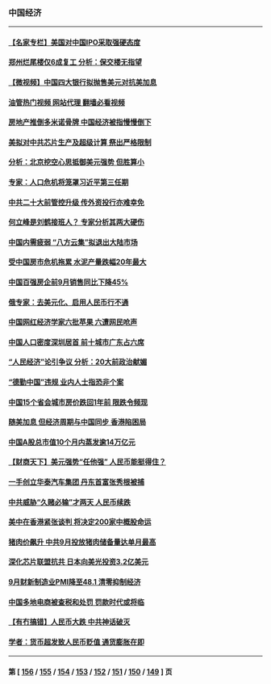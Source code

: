 ### 中国经济
---
#### [【名家专栏】美国对中国IPO采取强硬态度](../../pages/ncid283/n13838731.md?10052045) 
#### [郑州烂尾楼仅6成复工 分析：保交楼无指望](../../pages/ncid283/n13838860.md?10052045) 
#### [【微视频】中国四大银行拟抛售美元对抗美加息](../../pages/ncid283/n13838787.md?10052045) 
#### [油管热门视频 网站代理 翻墙必看视频](http://209.222.30.114:81/youtube.html?10052045)
#### [房地产推倒多米诺骨牌 中国经济被指慢慢倒下](../../pages/ncid283/n13838727.md?10052045) 
#### [美拟对中共芯片生产及超级计算 祭出严格限制](../../pages/ncid283/n13838241.md?10052045) 
#### [分析：北京挖空心思抵御美元强势 但胜算小](../../pages/ncid283/n13838226.md?10052045) 
#### [专家：人口危机将笼罩习近平第三任期](../../pages/ncid283/n13837863.md?10052045) 
#### [中共二十大前管控升级 传外资投行亦难幸免](../../pages/ncid283/n13837738.md?10052045) 
#### [何立峰是刘鹤接班人？ 专家分析其两大硬伤](../../pages/ncid283/n13837737.md?10052045) 
#### [中国内需疲弱 “八方云集”拟退出大陆市场](../../pages/ncid283/n13837811.md?10052045) 
#### [受中国房市危机拖累 水泥产量跌幅20年最大](../../pages/ncid283/n13837657.md?10052045) 
#### [中国百强房企前9月销售同比下降45%](../../pages/ncid283/n13837475.md?10052045) 
#### [俄专家：去美元化、启用人民币行不通](../../pages/ncid283/n13837392.md?10052045) 
#### [中国网红经济学家六批苹果 六遭网民呛声](../../pages/ncid283/n13837125.md?10052045) 
#### [中国人口密度深圳居首 前十城市广东占六席](../../pages/ncid283/n13837109.md?10052045) 
#### [“人民经济”论引争议 分析：20大前政治献媚](../../pages/ncid283/n13837230.md?10052045) 
#### [“德勤中国”违规 业内人士指恐非个案](../../pages/ncid283/n13837045.md?10052045) 
#### [中国15个省会城市房价跌回1年前 限跌令频现](../../pages/ncid283/n13836988.md?10052045) 
#### [随美加息 但经济周期与中国同步 香港陷困局](../../pages/ncid283/n13836895.md?10052045) 
#### [中国A股总市值10个月内蒸发逾14万亿元](../../pages/ncid283/n13836954.md?10052045) 
#### [【财商天下】美元强势“任他强” 人民币能挺得住？](../../pages/ncid283/n13836431.md?10052045) 
#### [一手创立华泰汽车集团 丹东首富张秀根被捕](../../pages/ncid283/n13836425.md?10052045) 
#### [中共威胁“久赌必输”才两天 人民币续跌](../../pages/ncid283/n13836354.md?10052045) 
#### [美中在香港紧张谈判 将决定200家中概股命运](../../pages/ncid283/n13834602.md?10052045) 
#### [猪肉价飙升 中共9月投放猪肉储备量达单月最高](../../pages/ncid283/n13833134.md?10052045) 
#### [深化芯片联盟抗共 日本向美光投资3.2亿美元](../../pages/ncid283/n13836337.md?10052045) 
#### [9月财新制造业PMI降至48.1 清零抑制经济](../../pages/ncid283/n13836244.md?10052045) 
#### [中国多地电商被查税和处罚 罚款时代或将临](../../pages/ncid283/n13836048.md?10052045) 
#### [【有冇搞错】人民币大跌 中共神话破灭](../../pages/ncid283/n13835616.md?10052045) 
#### [学者：货币超发致人民币贬值 通货膨胀在即](../../pages/ncid283/n13836134.md?10052045) 

---
#### 第 [ [156](./156.md?10052045) / [155](./155.md?10052045) / [154](./154.md?10052045) / [153](./153.md?10052045) / [152](./152.md?10052045) / [151](./151.md?10052045) / [150](./150.md?10052045) / [149](./149.md?10052045) ] 页
